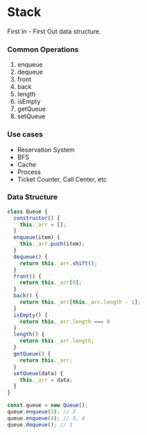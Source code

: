 # Stack
First In - First Out data structure.

### Common Operations
1. enqueue
2. dequeue
3. front
4. back
5. length
6. isEmpty
7. getQueue
8. setQueue

### Use cases
- Reservation System
- BFS
- Cache
- Process
- Ticket Counter, Call Center, etc

### Data Structure
```javascript
class Queue {
  constructor() {
    this._arr = [];
  }
  enqueue(item) {
    this._arr.push(item);
  }
  dequeue() {
    return this._arr.shift();
  }
  front() {
    return this._arr[0];
  }
  back() {
    return this._arr[this._arr.length - 1];
  }
  isEmpty() {
    return this._arr.length === 0
  }
  length() {
    return this._arr.length;
  }
  getQueue() {
    return this._arr;
  }
  setQueue(data) {
    this._arr = data;
  }
}

const queue = new Queue();
queue.enqueue(3); // 3
queue.enqueue(4); // 3, 4
queue.dequeue(); // 3
```